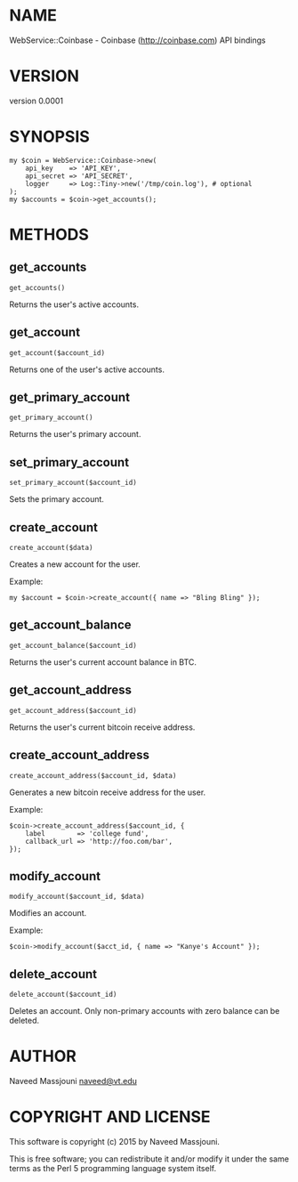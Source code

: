 # NAME

WebService::Coinbase - Coinbase (http://coinbase.com) API bindings

# VERSION

version 0.0001

# SYNOPSIS

    my $coin = WebService::Coinbase->new(
        api_key    => 'API_KEY',
        api_secret => 'API_SECRET',
        logger     => Log::Tiny->new('/tmp/coin.log'), # optional
    );
    my $accounts = $coin->get_accounts();

# METHODS

## get\_accounts

    get_accounts()

Returns the user's active accounts.

## get\_account

    get_account($account_id)

Returns one of the user's active accounts.

## get\_primary\_account

    get_primary_account()

Returns the user's primary account.

## set\_primary\_account

    set_primary_account($account_id)

Sets the primary account.

## create\_account

    create_account($data)

Creates a new account for the user.

Example:

    my $account = $coin->create_account({ name => "Bling Bling" });

## get\_account\_balance

    get_account_balance($account_id)

Returns the user's current account balance in BTC.

## get\_account\_address

    get_account_address($account_id)

Returns the user's current bitcoin receive address.

## create\_account\_address

    create_account_address($account_id, $data)

Generates a new bitcoin receive address for the user.

Example:

    $coin->create_account_address($account_id, {
        label        => 'college fund',
        callback_url => 'http://foo.com/bar',
    });

## modify\_account

    modify_account($account_id, $data)

Modifies an account.

Example:

    $coin->modify_account($acct_id, { name => "Kanye's Account" });

## delete\_account

    delete_account($account_id)

Deletes an account.
Only non-primary accounts with zero balance can be deleted.

# AUTHOR

Naveed Massjouni <naveed@vt.edu>

# COPYRIGHT AND LICENSE

This software is copyright (c) 2015 by Naveed Massjouni.

This is free software; you can redistribute it and/or modify it under
the same terms as the Perl 5 programming language system itself.
